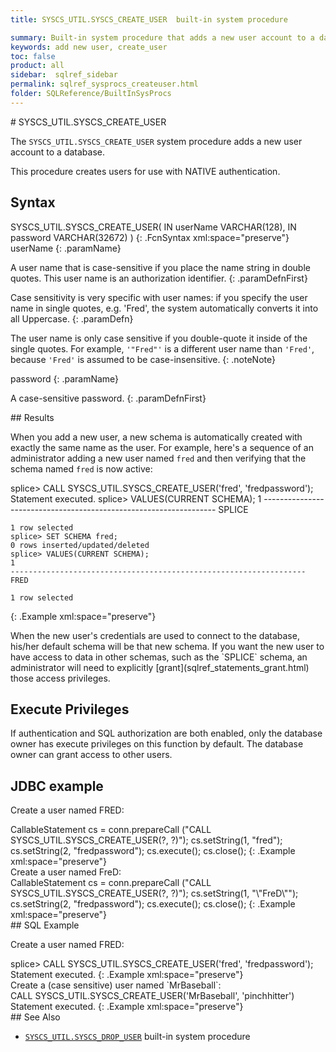 ```yaml
---
title: SYSCS_UTIL.SYSCS_CREATE_USER  built-in system procedure

summary: Built-in system procedure that adds a new user account to a database.
keywords: add new user, create_user
toc: false
product: all
sidebar:  sqlref_sidebar
permalink: sqlref_sysprocs_createuser.html
folder: SQLReference/BuiltInSysProcs
---
```

<section>
<div class="TopicContent" data-swiftype-index="true" markdown="1">
# SYSCS_UTIL.SYSCS_CREATE_USER

The `SYSCS_UTIL.SYSCS_CREATE_USER` system procedure adds a new user
account to a database.

This procedure creates users for use with NATIVE authentication.

## Syntax

<div class="fcnWrapperWide" markdown="1">
    SYSCS_UTIL.SYSCS_CREATE_USER(
    		IN userName VARCHAR(128),
    		IN password VARCHAR(32672)
    		)
{: .FcnSyntax xml:space="preserve"}

</div>
<div class="paramList" markdown="1">
userName
{: .paramName}

A user name that is case-sensitive if you place the name string in
double quotes. This user name is an authorization identifier.
{: .paramDefnFirst}

Case sensitivity is very specific with user names: if you specify the
user name in single quotes, e.g. 'Fred', the system automatically
converts it into all Uppercase.
{: .paramDefn}

The user name is only case sensitive if you double-quote it inside of
the single quotes. For example, `'"Fred"'` is a different user name than
`'Fred'`, because `'Fred'` is assumed to be case-insensitive.
{: .noteNote}

password
{: .paramName}

A case-sensitive password.
{: .paramDefnFirst}

</div>
## Results

When you add a new user, a new schema is automatically created with
exactly the same name as the user. For example, here's a sequence of an
administrator adding a new user named `fred` and then verifying that the
schema named `fred` is now active:

<div class="preWrapper" markdown="1">
    splice> CALL SYSCS_UTIL.SYSCS_CREATE_USER('fred', 'fredpassword');
    Statement executed.
    splice> VALUES(CURRENT SCHEMA);
    1
    ------------------------------------------------------------------
    SPLICE

    1 row selected
    splice> SET SCHEMA fred;
    0 rows inserted/updated/deleted
    splice> VALUES(CURRENT SCHEMA);
    1
    ------------------------------------------------------------------
    FRED

    1 row selected
{: .Example xml:space="preserve"}

</div>
When the new user's credentials are used to connect to the database,
his/her default schema will be that new schema. If you want the new user
to have access to data in other schemas, such as the `SPLICE` schema, an
administrator will need to explicitly
[grant](sqlref_statements_grant.html) those access privileges.

## Execute Privileges

If authentication and SQL authorization are both enabled, only the
database owner has execute privileges on this function by default. The
database owner can grant access to other users.

## JDBC example

Create a user named FRED:

<div class="preWrapper" markdown="1">
    CallableStatement cs = conn.prepareCall
      ("CALL SYSCS_UTIL.SYSCS_CREATE_USER(?, ?)");
      cs.setString(1, "fred");
      cs.setString(2, "fredpassword");
      cs.execute();
      cs.close();
{: .Example xml:space="preserve"}

</div>
Create a user named FreD:

<div class="preWrapper" markdown="1">
    CallableStatement cs = conn.prepareCall
      ("CALL SYSCS_UTIL.SYSCS_CREATE_USER(?, ?)");
      cs.setString(1, "\"FreD\"");
      cs.setString(2, "fredpassword");
      cs.execute();
      cs.close();
{: .Example xml:space="preserve"}

</div>
## SQL Example

Create a user named FRED:

<div class="preWrapper" markdown="1">
    splice> CALL SYSCS_UTIL.SYSCS_CREATE_USER('fred', 'fredpassword');
    Statement executed.
{: .Example xml:space="preserve"}

</div>
Create a (case sensitive) user named `MrBaseball`:

<div class="preWrapper" markdown="1">
    CALL SYSCS_UTIL.SYSCS_CREATE_USER('MrBaseball', 'pinchhitter')
    Statement executed.
{: .Example xml:space="preserve"}

</div>
## See Also

* [`SYSCS_UTIL.SYSCS_DROP_USER`](sqlref_builtinfcns_user.html) built-in
  system procedure

</div>
</section>
